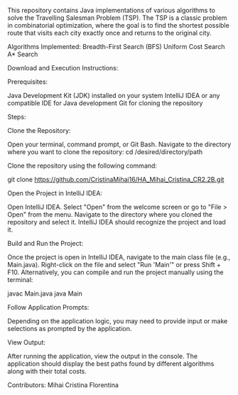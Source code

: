 This repository contains Java implementations of various algorithms to solve the Travelling Salesman Problem (TSP). The TSP is a classic problem in combinatorial optimization, where the goal is to find the shortest possible route that visits each city exactly once and returns to the original city.

Algorithms Implemented:
Breadth-First Search (BFS)
Uniform Cost Search
A* Search

Download and Execution Instructions:

Prerequisites:

Java Development Kit (JDK) installed on your system
IntelliJ IDEA or any compatible IDE for Java development
Git for cloning the repository

Steps:

Clone the Repository:

Open your terminal, command prompt, or Git Bash.
Navigate to the directory where you want to clone the repository:
cd /desired/directory/path

Clone the repository using the following command:

git clone https://github.com/CristinaMihai16/HA_Mihai_Cristina_CR2.2B.git

Open the Project in IntelliJ IDEA:

Open IntelliJ IDEA.
Select "Open" from the welcome screen or go to "File > Open" from the menu.
Navigate to the directory where you cloned the repository and select it.
IntelliJ IDEA should recognize the project and load it.

Build and Run the Project:

Once the project is open in IntelliJ IDEA, navigate to the main class file (e.g., Main.java).
Right-click on the file and select "Run 'Main'" or press Shift + F10.
Alternatively, you can compile and run the project manually using the terminal:

javac Main.java
java Main

Follow Application Prompts:

Depending on the application logic, you may need to provide input or make selections as prompted by the application.

View Output:

After running the application, view the output in the console. The application should display the best paths found by different algorithms along with their total costs.

Contributors:
Mihai Cristina Florentina

